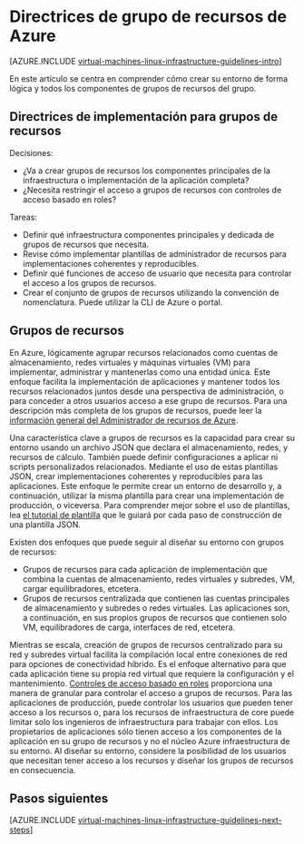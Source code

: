 <properties
    pageTitle="Directrices de grupos de recursos | Microsoft Azure"
    description="Obtenga información sobre las directrices de diseño e implementación claves para implementar los grupos de recursos en servicios de infraestructura de Azure."
    documentationCenter=""
    services="virtual-machines-linux"
    authors="iainfoulds"
    manager="timlt"
    editor=""
    tags="azure-resource-manager"/>

<tags
    ms.service="virtual-machines-linux"
    ms.workload="infrastructure-services"
    ms.tgt_pltfrm="vm-linux"
    ms.devlang="na"
    ms.topic="article"
    ms.date="09/08/2016"
    ms.author="iainfou"/>

# <a name="azure-resource-group-guidelines"></a>Directrices de grupo de recursos de Azure

[AZURE.INCLUDE [virtual-machines-linux-infrastructure-guidelines-intro](../../includes/virtual-machines-linux-infrastructure-guidelines-intro.md)] 

En este artículo se centra en comprender cómo crear su entorno de forma lógica y todos los componentes de grupos de recursos del grupo.


## <a name="implementation-guidelines-for-resource-groups"></a>Directrices de implementación para grupos de recursos

Decisiones:

- ¿Va a crear grupos de recursos los componentes principales de la infraestructura o implementación de la aplicación completa?
- ¿Necesita restringir el acceso a grupos de recursos con controles de acceso basado en roles?

Tareas:

- Definir qué infraestructura componentes principales y dedicada de grupos de recursos que necesita.
- Revise cómo implementar plantillas de administrador de recursos para implementaciones coherentes y reproducibles.
- Definir qué funciones de acceso de usuario que necesita para controlar el acceso a los grupos de recursos.
- Crear el conjunto de grupos de recursos utilizando la convención de nomenclatura. Puede utilizar la CLI de Azure o portal.


## <a name="resource-groups"></a>Grupos de recursos

En Azure, lógicamente agrupar recursos relacionados como cuentas de almacenamiento, redes virtuales y máquinas virtuales (VM) para implementar, administrar y mantenerlas como una entidad única. Este enfoque facilita la implementación de aplicaciones y mantener todos los recursos relacionados juntos desde una perspectiva de administración, o para conceder a otros usuarios acceso a ese grupo de recursos. Para una descripción más completa de los grupos de recursos, puede leer la [información general del Administrador de recursos de Azure](../azure-resource-manager/resource-group-overview.md).

Una característica clave a grupos de recursos es la capacidad para crear su entorno usando un archivo JSON que declara el almacenamiento, redes, y recursos de cálculo. También puede definir configuraciones a aplicar ni scripts personalizados relacionados. Mediante el uso de estas plantillas JSON, crear implementaciones coherentes y reproducibles para las aplicaciones. Este enfoque le permite crear un entorno de desarrollo y, a continuación, utilizar la misma plantilla para crear una implementación de producción, o viceversa. Para comprender mejor sobre el uso de plantillas, lea [el tutorial de plantilla](../resource-manager-template-walkthrough.md) que le guiará por cada paso de construcción de una plantilla JSON.

Existen dos enfoques que puede seguir al diseñar su entorno con grupos de recursos:

- Grupos de recursos para cada aplicación de implementación que combina la cuentas de almacenamiento, redes virtuales y subredes, VM, cargar equilibradores, etcetera.
- Grupos de recursos centralizada que contienen las cuentas principales de almacenamiento y subredes o redes virtuales. Las aplicaciones son, a continuación, en sus propios grupos de recursos que contienen solo VM, equilibradores de carga, interfaces de red, etcetera.

Mientras se escala, creación de grupos de recursos centralizado para su red y subredes virtual facilita la compilación local entre conexiones de red para opciones de conectividad híbrido. Es el enfoque alternativo para que cada aplicación tiene su propia red virtual que requiere la configuración y el mantenimiento. [Controles de acceso basado en roles](../active-directory/role-based-access-control-what-is.md) proporciona una manera de granular para controlar el acceso a grupos de recursos. Para las aplicaciones de producción, puede controlar los usuarios que pueden tener acceso a los recursos o, para los recursos de infraestructura de core puede limitar solo los ingenieros de infraestructura para trabajar con ellos. Los propietarios de aplicaciones sólo tienen acceso a los componentes de la aplicación en su grupo de recursos y no el núcleo Azure infraestructura de su entorno. Al diseñar su entorno, considere la posibilidad de los usuarios que necesitan tener acceso a los recursos y diseñar los grupos de recursos en consecuencia. 


## <a name="next-steps"></a>Pasos siguientes

[AZURE.INCLUDE [virtual-machines-linux-infrastructure-guidelines-next-steps](../../includes/virtual-machines-linux-infrastructure-guidelines-next-steps.md)] 